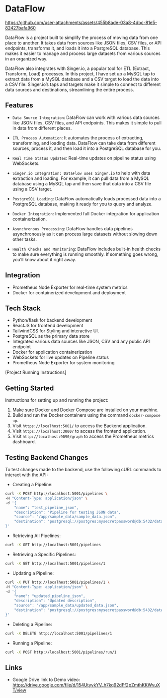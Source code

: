 # DataFlow

https://github.com/user-attachments/assets/455b8ade-03a8-4dbc-81e5-82427bafa960

DataFlow is a project built to simplify the process of moving data from one place to another. It takes data from sources like JSON files, CSV files, or API endpoints, transforms it, and loads it into a PostgreSQL database. This makes it easier to manage and process large datasets from various sources in an organized way.

DataFlow also integrates with Singer.io, a popular tool for ETL (Extract, Transform, Load) processes. In this project, I have set up a MySQL tap to extract data from a MySQL database and a CSV target to load the data into a CSV file. Singer.io’s taps and targets make it simple to connect to different data sources and destinations, streamlining the entire process.

## Features

- `Data Source Integration`: DataFlow can work with various data sources like JSON files, CSV files, and API endpoints. This makes it simple to pull in data from different places.

- `ETL Process Automation`: It automates the process of extracting, transforming, and loading data. DataFlow can take data from different sources, process it, and then load it into a PostgreSQL database for you.

- `Real Time Status Updates`: Real-time updates on pipeline status using WebSockets.

- `Singer.io Integration: DataFlow uses Singer.io` to help with data extraction and loading. For example, it can pull data from a MySQL database using a MySQL tap and then save that data into a CSV file using a CSV target.

- `PostgreSQL Loading`: DataFlow automatically loads processed data into a PostgreSQL database, making it ready for you to query and analyze.

- `Docker Integration`: Implemented full Docker integration for application containerization.

- `Asynchronous Processing`: DataFlow handles data pipelines asynchronously as it can process large datasets without slowing down other tasks.

- `Health Checks and Monitoring`: DataFlow includes built-in health checks to make sure everything is running smoothly. If something goes wrong, you’ll know about it right away.

## Integration

- Prometheus Node Exporter for real-time system metrics
- Docker for containerized development and deployment


## Tech Stack

- Python/flask for backend development
- ReactJS for frontend development
- TailwindCSS for Styling and interactive UI.
- PostgreSQL as the primary data store
- Integrated various data sources like JSON, CSV and any public API endpoint
- Docker for application containerization
- WebSockets for live updates on Pipeline status
- Prometheus Node Exporter for system monitoring

[Project Running Instructions]

## Getting Started


Instructions for setting up and running the project:

1. Make sure Docker and Docker Compose are installed on your machine.
2. Build and run the Docker containers using the command `docker-compose up`.
3. Visit `https://localhost:5001/` to access the Backend application.
4. Visit `https://localhost:3000/` to access the frontend application.
5. Visit `http://localhost:9090/graph` to access the Prometheus metrics dashboard.

## Testing Backend Changes

To test changes made to the backend, use the following cURL commands to interact with the API:


- Creating a Pipeline:

```Bash
curl -X POST http://localhost:5001/pipelines \
-H "Content-Type: application/json" \
-d '{
    "name": "test_pipeline_json",
    "description": "Pipeline for testing JSON data",
    "source": "/app/sample_data/sample_data.json",
    "destination": "postgresql://postgres:mysecretpassword@db:5432/dataflow"
}'
```

- Retrieving All Pipelines:

```Bash
curl -X GET http://localhost:5001/pipelines
```

- Retrieving a Specific Pipelines:
  
```Bash
curl -X GET http://localhost:5001/pipelines/1
```

- Updating a Pipeline:

```Bash
curl -X PUT http://localhost:5001/pipelines/1 \
-H "Content-Type: application/json" \
-d '{
    "name": "updated_pipeline_json",
    "description": "Updated description",
    "source": "/app/sample_data/updated_data.json",
    "destination": "postgresql://postgres:mysecretpassword@db:5432/dataflow"
}'
```

- Deleting a Pipeline:

```Bash
curl -X DELETE http://localhost:5001/pipelines/1
```

- Running a Pipeline:

```Bash
curl -X POST http://localhost:5001/pipelines/run/1
```


## Links

-  Google Drive link to Demo video: https://drive.google.com/file/d/154UtyvkYV_h7kq92dFf2pZmthKKWvuXT/view 
